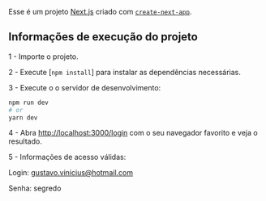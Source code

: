 Esse é um projeto [Next.js](https://nextjs.org/) criado com [`create-next-app`](https://github.com/vercel/next.js/tree/canary/packages/create-next-app).

## Informações de execução do projeto

1 - Importe o projeto.

2 - Execute [`npm install`] para instalar as dependências necessárias.

3 - Execute o o servidor de desenvolvimento:

```bash
npm run dev
# or
yarn dev
```

4 - Abra [http://localhost:3000/login](http://localhost:3000/login) com o seu navegador favorito e veja o resultado.

5 - Informações de acesso válidas:

Login: gustavo.vinicius@hotmail.com

Senha: segredo


